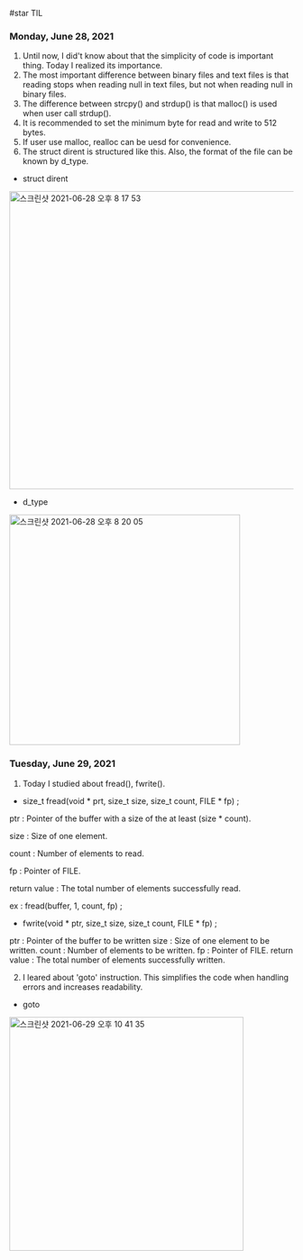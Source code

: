 #star TIL
### Monday, June 28, 2021
1. Until now, I did't know about that the simplicity of code is important thing. Today I realized its importance.
2. The most important difference between binary files and text files is that reading stops when reading null in text files, but not when reading null in binary files.
3. The difference between strcpy() and strdup() is that malloc() is used when user call strdup().
4. It is recommended to set the minimum byte for read and write to 512 bytes.
5. If user use malloc, realloc can be uesd for convenience.
6. The struct dirent is structured like this. Also, the format of the file can be known by d_type.
+ struct dirent
<img width="529" alt="스크린샷 2021-06-28 오후 8 17 53" src="https://user-images.githubusercontent.com/70479118/123628328-ecb07200-d84d-11eb-8fd1-a02c4cad84e3.png">

+ d_type
<img width="409" alt="스크린샷 2021-06-28 오후 8 20 05" src="https://user-images.githubusercontent.com/70479118/123628587-3c8f3900-d84e-11eb-8f37-4e8cc72e1f1d.png">


### Tuesday, June 29, 2021
1. Today I studied about fread(), fwrite(). 
+ size_t fread(void * prt, size_t size, size_t count, FILE * fp) ;

ptr : Pointer of the buffer with a size of the at least (size * count).

size : Size of one element.

count : Number of elements to read.

fp : Pointer of FILE.

return value : The total number of elements successfully read.

ex : fread(buffer, 1, count, fp) ;

+ fwrite(void * ptr, size_t size, size_t count, FILE * fp) ;

ptr : Pointer of the buffer to be written
size : Size of one element to be written.
count : Number of elements to be written.
fp : Pointer of FILE.
return value : The total number of elements successfully written.

2. I leared about 'goto' instruction. This simplifies the code when handling errors and increases readability.
+ goto
<img width="415" alt="스크린샷 2021-06-29 오후 10 41 35" src="https://user-images.githubusercontent.com/70479118/123807841-2e631a80-d92b-11eb-8efc-fcc3d7c449d5.png">



